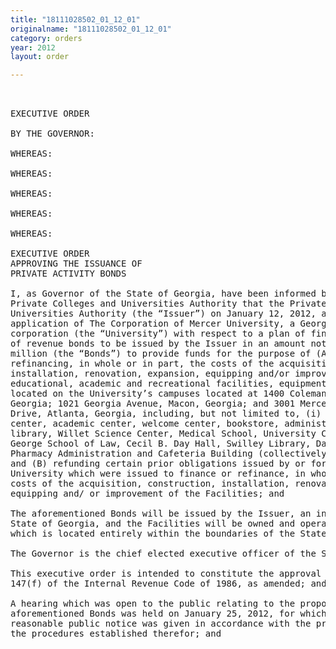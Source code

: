 ```yaml
---
title: "18111028502_01_12_01"
originalname: "18111028502_01_12_01"
category: orders
year: 2012
layout: order

---
```

<pre>
 

EXECUTIVE ORDER

BY THE GOVERNOR:

WHEREAS:

WHEREAS:

WHEREAS:

WHEREAS:

WHEREAS:

EXECUTIVE ORDER
APPROVING THE ISSUANCE OF
PRIVATE ACTIVITY BONDS

I, as Governor of the State of Georgia, have been informed by officials of the
Private Colleges and Universities Authority that the Private Colleges and
Universities Authority (the “Issuer”) on January 12, 2012, approved the
application of The Corporation of Mercer University, a Georgia nonproﬁt
corporation (the “University”) with respect to a plan of financing through the use
of revenue bonds to be issued by the Issuer in an amount not to exceed $110
million (the “Bonds”) to provide funds for the purpose of (A) financing or
refinancing, in whole or in part, the costs of the acquisition, construction,
installation, renovation, expansion, equipping and/or improvement of certain
educational, academic and recreational facilities, equipment and infrastructure
located on the University’s campuses located at 1400 Coleman Avenue, Macon,
Georgia; 1021 Georgia Avenue, Macon, Georgia; and 3001 Mercer University
Drive, Atlanta, Georgia, including, but not limited to, (i) a music center, student
center, academic center, welcome center, bookstore, administrative buildings,
library, Willet Science Center, Medical School, University Center, Walter F.
George School of Law, Cecil B. Day Hall, Swilley Library, Davis Building and
Pharmacy Administration and Cafeteria Building (collectively, the “Facilities”);
and (B) refunding certain prior obligations issued by or for the benefit of the
University which were issued to finance or refinance, in whole or in part, the
costs of the acquisition, construction, installation, renovation, expansion,
equipping and/ or improvement of the Facilities; and

The aforementioned Bonds will be issued by the Issuer, an instrumentality of the
State of Georgia, and the Facilities will be owned and operated by the University
which is located entirely within the boundaries of the State of Georgia; and

The Governor is the chief elected executive officer of the State of Georgia; and

This executive order is intended to constitute the approval required by Section
147(f) of the Internal Revenue Code of 1986, as amended; and

A hearing which was open to the public relating to the proposed issuance of the
aforementioned Bonds was held on January 25, 2012, for which due and
reasonable public notice was given in accordance with the provisions of law and
the procedures established therefor; and

</pre>
